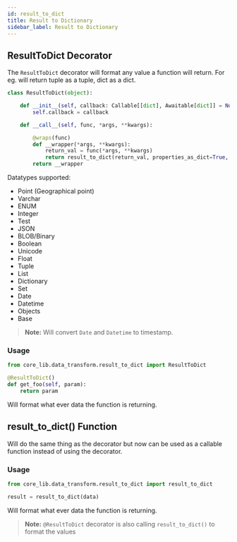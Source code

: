 ```yaml
---
id: result_to_dict
title: Result to Dictionary
sidebar_label: Result to Dictionary
---
```

## ResultToDict Decorator

The `ResultToDict` decorator will format any value a function will return.
For eg. will return tuple as a tuple, dict as a dict.

```python
class ResultToDict(object):

    def __init__(self, callback: Callable[[dict], Awaitable[dict]] = None):
        self.callback = callback

    def __call__(self, func, *args, **kwargs):

        @wraps(func)
        def __wrapper(*args, **kwargs):
            return_val = func(*args, **kwargs)
            return result_to_dict(return_val, properties_as_dict=True, callback=self.callback)
        return __wrapper

```

Datatypes supported:

 - Point (Geographical point)
 - Varchar
 - ENUM
 - Integer
 - Test
 - JSON
 - BLOB/Binary
 - Boolean
 - Unicode
 - Float
 - Tuple
 - List
 - Dictionary
 - Set
 - Date
 - Datetime
 - Objects
 - Base
 > **Note:** Will convert `Date` and `Datetime` to timestamp.
 
### Usage
```python
from core_lib.data_transform.result_to_dict import ResultToDict

@ResultToDict()
def get_foo(self, param):
    return param
```
Will format what ever data the function is returning.

## result_to_dict() Function
Will do the same thing as the decorator but now can be used as a callable function instead of using the decorator.


 
### Usage
```python
from core_lib.data_transform.result_to_dict import result_to_dict

result = result_to_dict(data)
```
Will format what ever data the function is returning.

> **Note:** `@ResultToDict` decorator is also calling `result_to_dict()` to format the values